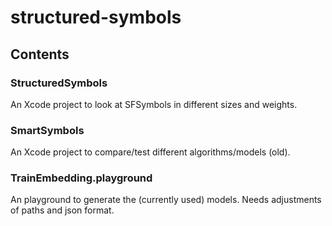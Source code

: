 # structured-symbols

## Contents

### StructuredSymbols
An Xcode project to look at SFSymbols in different sizes and weights.

### SmartSymbols
An Xcode project to compare/test different algorithms/models (old).

### TrainEmbedding.playground
An playground to generate the (currently used) models. Needs adjustments of paths and json format.